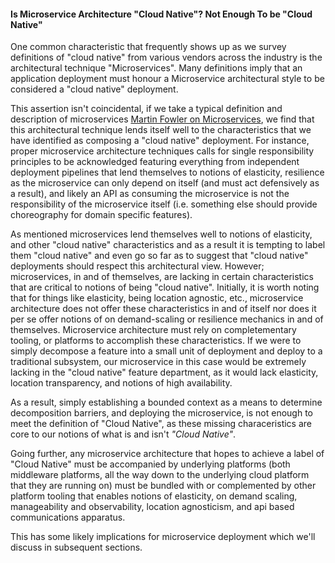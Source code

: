 #### Is Microservice Architecture "Cloud Native"? Not Enough To be "Cloud Native"

One common characteristic that frequently shows up as we survey definitions of "cloud native" from various vendors across the industry is the architectural technique "Microservices". Many definitions imply that an application deployment must honour a Microservice architectural style to be considered a "cloud native" deployment. 

This assertion isn't coincidental, if we take a typical definition and description of microservices [Martin Fowler on Microservices](https://martinfowler.com/microservices/), we find that this architectural technique lends itself well to the characteristics that we have identified as composing a "cloud native" deployment. For instance, proper microservice architecture techniques calls for single responsibility principles to be acknowledged featuring everything from independent deployment pipelines that lend themselves to notions of elasticity, resilience as the microservice can only depend on itself (and must act defensively as a result), and likely an API as consuming the microservice is not the responsibility of the microservice itself (i.e. something else should provide choreography for domain specific features). 

As mentioned microservices lend themselves well to notions of elasticity, and other "cloud native" characteristics and as a result it is tempting to label them "cloud native" and even go so far as to suggest that "cloud native" deployments should respect this architectural view. However; microservices, in and of themselves, are lacking in certain characteristics that are critical to notions of being "cloud native". Initially, it is worth noting that for things like elasticity, being location agnostic, etc., microservice architecture does not offer these characteristics in and of itself nor does it per se offer notions of on demand-scaling or resilience mechanics in and of themselves. Microservice architecture must rely on completementary tooling, or platforms to accomplish these characteristics. If we were to simply decompose a feature into a small unit of deployment and deploy to a traditional subsystem, our microservice in this case would be extremely lacking in the "cloud native" feature department, as it would lack elasticity, location transparency, and notions of high availability. 

As a result, simply establishing a bounded context as a means to determine decomposition barriers, and deploying the microservice, is not enough to meet the definition of "Cloud Native", as these missing characeristics are core to our notions of what is and isn't *"Cloud Native"*.  

Going further, any microservice architecture that hopes to achieve a label of "Cloud Native" must be accompanied by underlying platforms (both middleware platforms, all the way down to the underlying cloud platform that they are running on) must be bundled with or complemented by other platform tooling that enables notions of elasticity, on demand scaling, manageability and observability, location agnosticism, and api based communications apparatus. 

This has some likely implications for microservice deployment which we'll discuss in subsequent sections. 